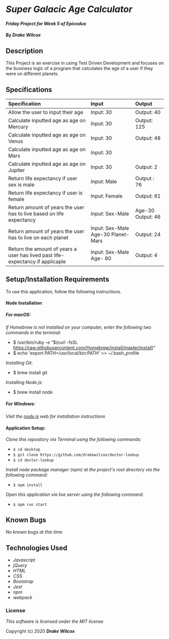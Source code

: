 # _Super Galacic Age Calculator_

#### _Friday Project for Week 5 of Epicodus_

#### By _**Drake Wilcox**_

## Description

This Project is an exercise in using Test Driven Development and focuses on the business logic of a program that calculates the age of a user if they were on different planets. 

## Specifications
| Specification | Input | Output |
|:--------------|:------|:-------|
|Allow the user to input their age |Input: 30 |   Output: 40 |
| Calculate inputted age as age on Mercury | Input: 30 | Output: 125 |
| Calculate inputted age as age on Venus | Input: 30 | Output: 48 |
| Calculate inputted age as age on Mars | Input: 30 | | Output: 15 |
| Calculate inputted age as age on Jupiter | Input: 30 | Output: 2 |
| Return life expectancy if user sex is male | Input: Male | Output : 76 |
| Return life expectancy if user is female | Input: Female | Output: 81 |
| Return amount of years the user has to live based on life expectancy| Input: Sex-Male | Age-30 Output: 46 |
| Return amount of years the user has to live on each planet |Input: Sex-Male Age-30 Planet-Mars | Output: 24 |
| Return the amount of years a user has lived past life-expectancy if applicaple | Input: Sex-Male Age- 80 | Output: 4 |

## Setup/Installation Requirements

To use this application, follow the following instructions. 

#### Node Installation

##### For macOS: 

_If Homebrew is not installed on your computer, enter the following two commands in the terminal:_ 
* $ /usr/bin/ruby -e "$(curl -fsSL https://raw.githubusercontent.com/Homebrew/install/master/install)"
* $ echo 'export PATH=/usr/local/bin:PATH' >> ~/.bash_profile

_Installing Git:_
* $ brew install git

_Installing Node.js:_
* $ brew install node

##### For Windows: 
_Visit the [node.js](https://nodejs.org/en/download/) web for installation instructions_

#### Application Setup:
_Clone this repository via Terminal using the following commands:_
* ``$ cd desktop``
* ``$ git clone https://github.com/drakewilcox/doctor-lookup``
* ``$ cd doctor-lookup``

_Install node package manager (npm) at the project's root directory via the following command:_
* ``$ npm install``

_Open this application via live server using the following command:_
* ``$ npm run start``
## Known Bugs

_No known bugs at this time_

## Technologies Used

* _Javascript_
* _jQuery_
* _HTML_
* _CSS_
* _Bootstrap_
* _Jest_
* _npm_
* _webpack_

### License

*This software is licensed under the MIT license*

Copyright (c) 2020 **_Drake Wilcox_**